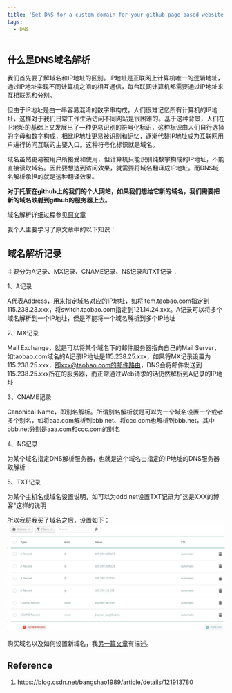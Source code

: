```yaml
---
title: 'Set DNS for a custom domain for your github page based website'
tags:
  - DNS
---
```



## 什么是DNS域名解析
我们首先要了解域名和IP地址的区别。IP地址是互联网上计算机唯一的逻辑地址，通过IP地址实现不同计算机之间的相互通信，每台联网计算机都需要通过IP地址来互相联系和分别。

但由于IP地址是由一串容易混淆的数字串构成，人们很难记忆所有计算机的IP地址，这样对于我们日常工作生活访问不同网站是很困难的。基于这种背景，人们在IP地址的基础上又发展出了一种更易识别的符号化标识，这种标识由人们自行选择的字母和数字构成，相比IP地址更易被识别和记忆，逐渐代替IP地址成为互联网用户进行访问互联的主要入口。这种符号化标识就是域名。

域名虽然更易被用户所接受和使用，但计算机只能识别纯数字构成的IP地址，不能直接读取域名。因此要想达到访问效果，就需要将域名翻译成IP地址。而DNS域名解析承担的就是这种翻译效果。

**对于托管在github上的我们的个人网站，如果我们想给它新的域名，我们需要把新的域名映射到github的服务器上去。**

域名解析详细过程参见[原文章](https://blog.csdn.net/bangshao1989/article/details/121913780)

我个人主要学习了原文章中的以下知识：

## 域名解析记录
主要分为A记录、MX记录、CNAME记录、NS记录和TXT记录：

1、A记录

A代表Address，用来指定域名对应的IP地址，如将item.taobao.com指定到115.238.23.xxx，将switch.taobao.com指定到121.14.24.xxx。A记录可以将多个域名解析到一个IP地址，但是不能将一个域名解析到多个IP地址

2、MX记录

Mail Exchange，就是可以将某个域名下的邮件服务器指向自己的Mail Server，如taobao.com域名的A记录IP地址是115.238.25.xxx，如果将MX记录设置为115.238.25.xxx，即xxx@taobao.com的邮件路由，DNS会将邮件发送到115.238.25.xxx所在的服务器，而正常通过Web请求的话仍然解析到A记录的IP地址

3、CNAME记录

Canonical Name，即别名解析。所谓别名解析就是可以为一个域名设置一个或者多个别名，如将aaa.com解析到bbb.net、将ccc.com也解析到bbb.net，其中bbb.net分别是aaa.com和ccc.com的别名

4、NS记录

为某个域名指定DNS解析服务器，也就是这个域名由指定的IP地址的DNS服务器取解析

5、TXT记录

为某个主机名或域名设置说明，如可以为ddd.net设置TXT记录为"这是XXX的博客"这样的说明

所以我将我买了域名之后，设置如下：
![set_dns](/images/set_dns_provider.jpg)

购买域名以及如何设置新域名，我[另一篇文章](/_technical_blog/2022-10-26-custom-domain.md)有描述。

## Reference
1. https://blog.csdn.net/bangshao1989/article/details/121913780
